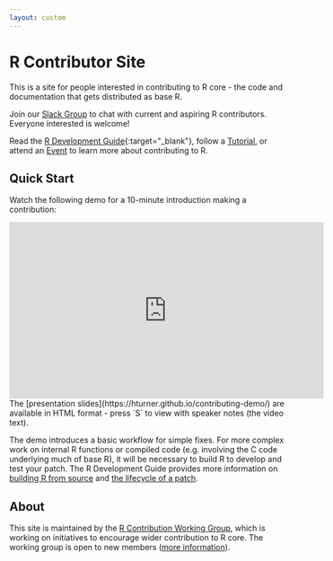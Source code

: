 ```yaml
---
layout: custom
---
```


# R Contributor Site

This is a site for people interested in contributing to R core - the code and documentation that gets distributed as base R.

Join our [Slack Group](slack) to chat with current and aspiring R contributors. Everyone interested is welcome!

Read the [R Development Guide](https://contributor.r-project.org/rdevguide){:target="_blank"}, follow a [Tutorial](tutorials), or attend an [Event](events) to learn more about contributing to R.

## Quick Start

Watch the following demo for a 10-minute introduction making a contribution:

<iframe width="560" height="315" src="https://www.youtube-nocookie.com/embed/VOlF8fPf9v8" title="How to Make a Contribution to Base R - CW23 Demo" frameborder="0" allow="accelerometer; autoplay; clipboard-write; encrypted-media; gyroscope; picture-in-picture" allowfullscreen>
</iframe>
<br>
The [presentation slides](https://hturner.github.io/contributing-demo/) are available in HTML format - press `S` to view with speaker notes (the video text). 

The demo introduces a basic workflow for simple fixes. For more complex work on internal R functions or compiled code (e.g. involving the C code underlying much of base R), it will be necessary to build R to develop and test your patch. The R Development Guide provides more information on [building R from source](https://contributor.r-project.org/rdevguide/chapters/getting_started.html) and [the lifecycle of a patch](https://contributor.r-project.org/rdevguide/chapters/lifecycle_of_a_patch.html).

## About 

This site is maintained by the [R Contribution Working Group](working-group), which is working on initiatives to encourage wider contribution to R core. The working group is open to new members ([more information](working-group)). 
